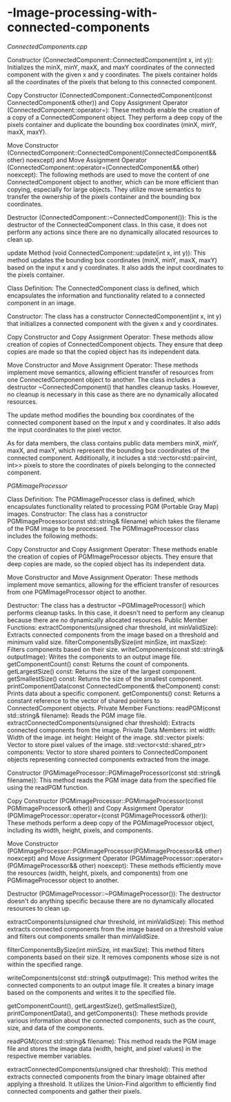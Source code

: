 # -Image-processing-with-connected-components

*ConnectedComponents.cpp*

Constructor (ConnectedComponent::ConnectedComponent(int x, int y)): Initializes the minX, minY, maxX, and maxY coordinates of the connected component with the given x and y coordinates. The pixels container holds all the coordinates of the pixels that belong to this connected component.

Copy Constructor (ConnectedComponent::ConnectedComponent(const ConnectedComponent& other)) and Copy Assignment Operator (ConnectedComponent::operator=): These methods enable the creation of a copy of a ConnectedComponent object. They perform a deep copy of the pixels container and duplicate the bounding box coordinates (minX, minY, maxX, maxY).

Move Constructor (ConnectedComponent::ConnectedComponent(ConnectedComponent&& other) noexcept) and Move Assignment Operator (ConnectedComponent::operator=(ConnectedComponent&& other) noexcept): The following methods are used to move the content of one ConnectedComponent object to another, which can be more efficient than copying, especially for large objects. They utilize move semantics to transfer the ownership of the pixels container and the bounding box coordinates.

Destructor (ConnectedComponent::~ConnectedComponent()): This is the destructor of the ConnectedComponent class. In this case, it does not perform any actions since there are no dynamically allocated resources to clean up.

update Method (void ConnectedComponent::update(int x, int y)): This method updates the bounding box coordinates (minX, minY, maxX, maxY) based on the input x and y coordinates. It also adds the input coordinates to the pixels container.

Class Definition: The ConnectedComponent class is defined, which encapsulates the information and functionality related to a connected component in an image.

Constructor: The class has a constructor ConnectedComponent(int x, int y) that initializes a connected component with the given x and y coordinates.

Copy Constructor and Copy Assignment Operator: These methods allow creation of copies of ConnectedComponent objects. They ensure that deep copies are made so that the copied object has its independent data.

Move Constructor and Move Assignment Operator: These methods implement move semantics, allowing efficient transfer of resources from one ConnectedComponent object to another. The class includes a destructor ~ConnectedComponent() that handles cleanup tasks. However, no cleanup is necessary in this case as there are no dynamically allocated resources.

The update method modifies the bounding box coordinates of the connected component based on the input x and y coordinates. It also adds the input coordinates to the pixel vector.

As for data members, the class contains public data members minX, minY, maxX, and maxY, which represent the bounding box coordinates of the connected component. Additionally, it includes a std::vector<std::pair<int, int>> pixels to store the coordinates of pixels belonging to the connected component.

*PGMimageProcessor*

Class Definition: The PGMImageProcessor class is defined, which encapsulates functionality related to processing PGM (Portable Gray Map) images.
Constructor: The class has a constructor PGMImageProcessor(const std::string& filename) which takes the filename of the PGM image to be processed.
The PGMImageProcessor class includes the following methods:

Copy Constructor and Copy Assignment Operator: These methods enable the creation of copies of PGMImageProcessor objects. They ensure that deep copies are made, so the copied object has its independent data.

Move Constructor and Move Assignment Operator: These methods implement move semantics, allowing for the efficient transfer of resources from one PGMImageProcessor object to another.

Destructor: The class has a destructor ~PGMImageProcessor() which performs cleanup tasks. In this case, it doesn't need to perform any cleanup because there are no dynamically allocated resources.
Public Member Functions:
extractComponents(unsigned char threshold, int minValidSize): Extracts connected components from the image based on a threshold and minimum valid size.
filterComponentsBySize(int minSize, int maxSize): Filters components based on their size.
writeComponents(const std::string& outputImage): Writes the components to an output image file.
getComponentCount() const: Returns the count of components.
getLargestSize() const: Returns the size of the largest component.
getSmallestSize() const: Returns the size of the smallest component.
printComponentData(const ConnectedComponent& theComponent) const: Prints data about a specific component.
getComponents() const: Returns a constant reference to the vector of shared pointers to ConnectedComponent objects.
Private Member Functions:
readPGM(const std::string& filename): Reads the PGM image file.
extractConnectedComponents(unsigned char threshold): Extracts connected components from the image.
Private Data Members:
int width: Width of the image.
int height: Height of the image.
std::vector<unsigned char> pixels: Vector to store pixel values of the image.
std::vector<std::shared_ptr<ConnectedComponent>> components: Vector to store shared pointers to ConnectedComponent objects representing connected components extracted from the image.

Constructor (PGMimageProcessor::PGMimageProcessor(const std::string& filename)): This method reads the PGM image data from the specified file using the readPGM function.

Copy Constructor (PGMimageProcessor::PGMimageProcessor(const PGMimageProcessor& other)) and Copy Assignment Operator (PGMimageProcessor::operator=(const PGMimageProcessor& other)): These methods perform a deep copy of the PGMimageProcessor object, including its width, height, pixels, and components.

Move Constructor (PGMimageProcessor::PGMimageProcessor(PGMimageProcessor&& other) noexcept) and Move Assignment Operator (PGMimageProcessor::operator=(PGMimageProcessor&& other) noexcept): These methods efficiently move the resources (width, height, pixels, and components) from one PGMimageProcessor object to another.

Destructor (PGMimageProcessor::~PGMimageProcessor()): The destructor doesn't do anything specific because there are no dynamically allocated resources to clean up.

extractComponents(unsigned char threshold, int minValidSize): This method extracts connected components from the image based on a threshold value and filters out components smaller than minValidSize.

filterComponentsBySize(int minSize, int maxSize): This method filters components based on their size. It removes components whose size is not within the specified range.

writeComponents(const std::string& outputImage): This method writes the connected components to an output image file. It creates a binary image based on the components and writes it to the specified file.

getComponentCount(), getLargestSize(), getSmallestSize(), printComponentData(), and getComponents(): These methods provide various information about the connected components, such as the count, size, and data of the components.

readPGM(const std::string& filename): This method reads the PGM image file and stores the image data (width, height, and pixel values) in the respective member variables.

extractConnectedComponents(unsigned char threshold): This method extracts connected components from the binary image obtained after applying a threshold. It utilizes the Union-Find algorithm to efficiently find connected components and gather their pixels.


